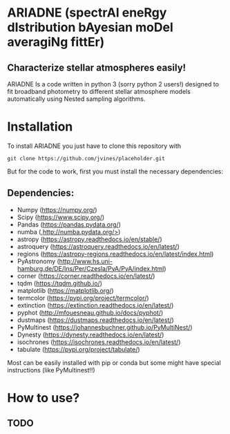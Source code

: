 # ARIADNE (spectrAl eneRgy dIstribution bAyesian moDel averagiNg fittEr)
## Characterize stellar atmospheres easily!
ARIADNE Is a code written in python 3 (sorry python 2 users!) designed to fit broadband photometry to different stellar atmosphere models automatically using Nested sampling algorithms.

# Installation
To install ARIADNE you just have to clone this repository with

```
git clone https://github.com/jvines/placeholder.git
```

But for the code to work, first you must install the necessary dependencies:

## Dependencies:
- Numpy (<https://numpy.org/>)
- Scipy (<https://www.scipy.org/>)
- Pandas (<https://pandas.pydata.org/>)
- numba (,http://numba.pydata.org/>)
- astropy (<https://astropy.readthedocs.io/en/stable/>)
- astroquery (<https://astroquery.readthedocs.io/en/latest/>)
- regions (<https://astropy-regions.readthedocs.io/en/latest/index.html>)
- PyAstronomy (<http://www.hs.uni-hamburg.de/DE/Ins/Per/Czesla/PyA/PyA/index.html>)
- corner (<https://corner.readthedocs.io/en/latest/>)
- tqdm (<https://tqdm.github.io/>)
- matplotlib (<https://matplotlib.org/>)
- termcolor (<https://pypi.org/project/termcolor/>)
- extinction (<https://extinction.readthedocs.io/en/latest/>)
- pyphot (<http://mfouesneau.github.io/docs/pyphot/>)
- dustmaps (<https://dustmaps.readthedocs.io/en/latest/>)
- PyMultinest (<https://johannesbuchner.github.io/PyMultiNest/>)
- Dynesty (<https://dynesty.readthedocs.io/en/latest/>)
- isochrones (<https://isochrones.readthedocs.io/en/latest/>)
- tabulate (<https://pypi.org/project/tabulate/>)

Most can be easily installed with pip or conda but some might have special instructions (like PyMultinest!!)

# How to use?
## TODO

